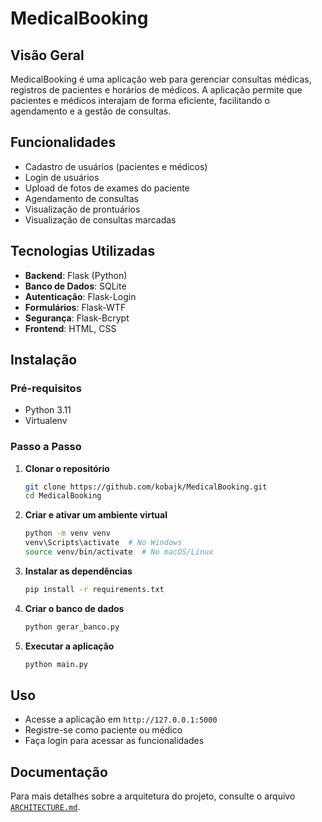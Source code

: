 # MedicalBooking

## Visão Geral
MedicalBooking é uma aplicação web para gerenciar consultas médicas, registros de pacientes e horários de médicos. A aplicação permite que pacientes e médicos interajam de forma eficiente, facilitando o agendamento e a gestão de consultas.

## Funcionalidades
- Cadastro de usuários (pacientes e médicos)
- Login de usuários
- Upload de fotos de exames do paciente
- Agendamento de consultas
- Visualização de prontuários
- Visualização de consultas marcadas

## Tecnologias Utilizadas
- **Backend**: Flask (Python)
- **Banco de Dados**: SQLite
- **Autenticação**: Flask-Login
- **Formulários**: Flask-WTF
- **Segurança**: Flask-Bcrypt
- **Frontend**: HTML, CSS


## Instalação

### Pré-requisitos
- Python 3.11
- Virtualenv

### Passo a Passo

1. **Clonar o repositório**
    ```bash
    git clone https://github.com/kobajk/MedicalBooking.git
    cd MedicalBooking
    ```

2. **Criar e ativar um ambiente virtual**
    ```bash
    python -m venv venv
    venv\Scripts\activate  # No Windows
    source venv/bin/activate  # No macOS/Linux
    ```

3. **Instalar as dependências**
    ```bash
    pip install -r requirements.txt
    ```

4. **Criar o banco de dados**
    ```bash
    python gerar_banco.py
    ```

5. **Executar a aplicação**
    ```bash
    python main.py
    ```

## Uso
- Acesse a aplicação em `http://127.0.0.1:5000`
- Registre-se como paciente ou médico
- Faça login para acessar as funcionalidades

## Documentação
Para mais detalhes sobre a arquitetura do projeto, consulte o arquivo [`ARCHITECTURE.md`](ARCHITECTURE.md).